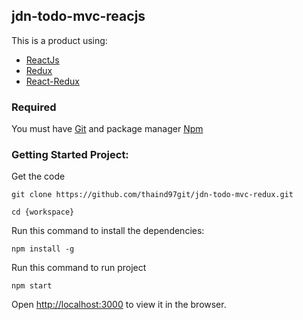 ## jdn-todo-mvc-reacjs

This is a product using: 
* [ReactJs](https://reactjs.org/)
* [Redux](https://github.com/reduxjs/redux)
* [React-Redux](https://github.com/reduxjs/react-redux)

### Required

You must have [Git](https://github.com) and package manager [Npm](https://nodejs.org/en/)

### Getting Started Project:
Get the code

```
git clone https://github.com/thaind97git/jdn-todo-mvc-redux.git

cd {workspace}
```

Run this command to install the dependencies:

```
npm install -g
```

Run this command to run project
```
npm start
```

Open [http://localhost:3000](http://localhost:3000) to view it in the browser.
